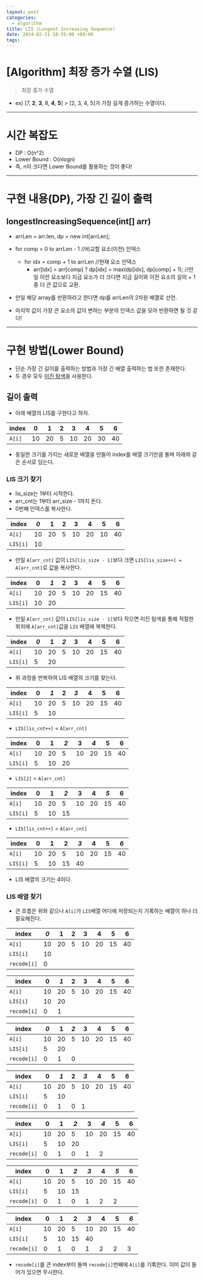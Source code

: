 ```yaml
---
layout: post
categories:
  - algorithm
title: LIS (Longest Increasing Sequence)
date: 2024-02-21 18:55:00 +09:00
tags:
---
```

# \[Algorithm] 최장 증가 수열 (LIS)

>최장 증가 수열
- ex) \[7, **2**, **3**, 8, **4**, **5**] > \[2, 3, 4, 5]가 가장 길게 증가하는 수열이다.

---

# 시간 복잡도
- DP : O(n^2)
- Lower Bound : O(nlogn)
- 즉, n이 크다면 Lower Bound를 활용하는 것이 좋다!

---

# 구현 내용(DP), 가장 긴 길이 출력

## longestIncreasingSequence(int[] arr)
- arrLen = arr.len, dp = new int\[arrLen];
- for comp = 0 to arrLen - 1 //비교할 요소(이전) 인덱스
	- for idx = comp + 1 to arrLen //현재 요소 인덱스
		- arr\[idx] > arr\[comp] ? dp\[idx] = max(dp\[idx], dp\[comp] + 1); //만일 이전 요소보다 지금 요소가 더 크다면 지금 길이와 이전 요소의 길의 + 1 중 더 큰 값으로 교환.

- 만일 해당 array를 반환하라고 한다면 dp를 arrLen의 2차원 배열로 선언.
- 마지막 값이 가장 큰 요소의 값이 변하는 부분의 인덱스 값을 모아 반환하면 될 것 같다!

---

# 구현 방법(Lower Bound)
- 단순 가장 긴 길이를 출력하는 방법과 가장 긴 배열 출력하는 법 또한 존재한다.
- 두 경우 모두 [이진 탐색](2024-02-21-binarysearch)을 사용한다.

## 길이 출력
- 아래 배열의 LIS를 구한다고 하자.

| index | 0 | 1 | 2 | 3 | 4 | 5 | 6 |
| ---- | ---- | ---- | ---- | ---- | ---- | ---- | ---- |
| `A[i]` | 10 | 20 | 5 | 10 | 20 | 30 | 40 |

- 동일한 크기를 가지는 새로운 배열을 만들어 index를 배열 크기만큼 돌며 아래와 같은 순서로 담는다.

### LIS 크기 찾기
- lis_size는 1부터 시작한다.
- arr_cnt는 1부터 arr_size - 1까지 돈다.
- 0번째 인덱스를 복사한다.

| index    | *0* | 1   | 2   | 3   | 4   | 5   | 6   |
| -------- | --- | --- | --- | --- | --- | --- | --- |
| `A[i]`   | 10  | 20  | 5   | 10  | 20  | 10  | 40  |
| `LIS[i]` | 10  |     |     |     |     |     |     |

- 만일 `A[arr_cnt]` 값이 `LIS[lis_size - 1]`보다 크면 `LIS[lis_size++] = A[arr_cnt]`로 값을 복사한다.

| index    | 0   | *1* | 2   | 3   | 4   | 5   | 6   |
| -------- | --- | --- | --- | --- | --- | --- | --- |
| `A[i]`   | 10  | 20  | 5   | 10  | 20  | 15  | 40  |
| `LIS[i]` | 10  | 20  |     |     |     |     |     |

- 만일 `A[arr_cnt]` 값이 `LIS[lis_size - 1]`보다 작으면 이진 탐색을 통해 적절한 위치에 `A[arr_cnt]`값을 `LIS` 배열에 복제한다.

| index    | *0* | 1   | *2* | 3   | 4   | 5   | 6   |
| -------- | --- | --- | --- | --- | --- | --- | --- |
| `A[i]`   | 10  | 20  | 5   | 10  | 20  | 15  | 40  |
| `LIS[i]` | 5   | 20  |     |     |     |     |     |

- 위 과정을 반복하여 LIS 배열의 크기를 찾는다.

| index    | 0   | *1* | 2   | *3* | 4   | 5   | 6   |
| -------- | --- | --- | --- | --- | --- | --- | --- |
| `A[i]`   | 10  | 20  | 5   | 10  | 20  | 15  | 40  |
| `LIS[i]` | 5   | 10  |     |     |     |     |     |

- `LIS[lis_cnt++]` = `A[arr_cnt]`

| index    | 0   | 1   | *2* | 3   | *4* | 5   | 6   |
| -------- | --- | --- | --- | --- | --- | --- | --- |
| `A[i]`   | 10  | 20  | 5   | 10  | 20  | 15  | 40  |
| `LIS[i]` | 5   | 10  | 20  |     |     |     |     |

- `LIS[2]` = `A[arr_cnt]`

| index    | 0   | 1   | *2* | 3   | 4   | *5* | 6   |
| -------- | --- | --- | --- | --- | --- | --- | --- |
| `A[i]`   | 10  | 20  | 5   | 10  | 20  | 15  | 40  |
| `LIS[i]` | 5   | 10  | 15  |     |     |     |     |

- `LIS[lis_cnt++]` = `A[arr_cnt]`

| index    | 0   | 1   | 2   | *3* | 4   | 5   | *6* |
| -------- | --- | --- | --- | --- | --- | --- | --- |
| `A[i]`   | 10  | 20  | 5   | 10  | 20  | 15  | 40  |
| `LIS[i]` | 5   | 10  | 15  | 40  |     |     |     |

- LIS 배열의 크기는 4이다.

### LIS 배열 찾기
- 큰 흐름은 위와 같으나 `A[i]`가 `LIS`배열 어디에 저장되는지 기록하는 배열이 하나 더 필요해진다.


| index       | *0* | 1   | 2   | 3   | 4   | 5   | 6   |
| ----------- | --- | --- | --- | --- | --- | --- | --- |
| `A[i]`      | 10  | 20  | 5   | 10  | 20  | 15  | 40  |
| `LIS[i]`    | 10  |     |     |     |     |     |     |
| `recode[i]` | 0   |     |     |     |     |     |     |


| index       | 0   | *1* | 2   | 3   | 4   | 5   | 6   |
| ----------- | --- | --- | --- | --- | --- | --- | --- |
| `A[i]`      | 10  | 20  | 5   | 10  | 20  | 15  | 40  |
| `LIS[i]`    | 10  | 20  |     |     |     |     |     |
| `recode[i]` | 0   | 1   |     |     |     |     |     |


| index       | *0* | 1   | *2* | 3   | 4   | 5   | 6   |
| ----------- | --- | --- | --- | --- | --- | --- | --- |
| `A[i]`      | 10  | 20  | 5   | 10  | 20  | 15  | 40  |
| `LIS[i]`    | 5   | 20  |     |     |     |     |     |
| `recode[i]` | 0   | 1   | 0   |     |     |     |     |


| index       | 0   | *1* | 2   | *3* | 4   | 5   | 6   |
| ----------- | --- | --- | --- | --- | --- | --- | --- |
| `A[i]`      | 10  | 20  | 5   | 10  | 20  | 15  | 40  |
| `LIS[i]`    | 5   | 10  |     |     |     |     |     |
| `recode[i]` | 0   | 1   | 0   | 1   |     |     |     |


| index       | 0   | 1   | *2* | 3   | *4* | 5   | 6   |
| ----------- | --- | --- | --- | --- | --- | --- | --- |
| `A[i]`      | 10  | 20  | 5   | 10  | 20  | 15  | 40  |
| `LIS[i]`    | 5   | 10  | 20  |     |     |     |     |
| `recode[i]` | 0   | 1   | 0   | 1   | 2   |     |     |


| index       | 0   | 1   | *2* | *3* | 4   | *5* | 6   |
| ----------- | --- | --- | --- | --- | --- | --- | --- |
| `A[i]`      | 10  | 20  | 5   | 10  | 20  | 15  | 40  |
| `LIS[i]`    | 5   | 10  | 15  |     |     |     |     |
| `recode[i]` | 0   | 1   | 0   | 1   | 2   | 2   |     |


| index       | 0   | 1   | 2   | *3* | 4   | 5   | *6* |
| ----------- | --- | --- | --- | --- | --- | --- | --- |
| `A[i]`      | 10  | 20  | 5   | 10  | 20  | 15  | 40  |
| `LIS[i]`    | 5   | 10  | 15  | 40  |     |     |     |
| `recode[i]` | 0   | 1   | 0   | 1   | 2   | 2   | 3   |

- `recode[i]`를 큰 index부터 돌며 `recode[i]`번째에 `A[i]`를 기록한다. 이미 값이 들어가 있으면 무시한다.